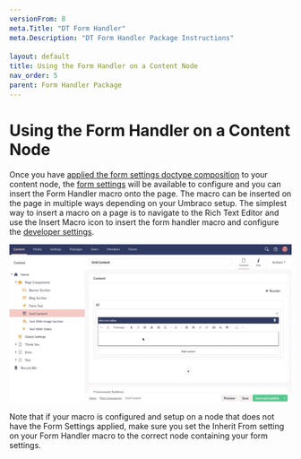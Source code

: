 ```yaml
---
versionFrom: 8
meta.Title: "DT Form Handler"
meta.Description: "DT Form Handler Package Instructions"

layout: default
title: Using the Form Handler on a Content Node
nav_order: 5
parent: Form Handler Package
---
```


# Using the Form Handler on a Content Node

Once you have [applied the form settings doctype composition](/Form-Handler/Doctype-Composition.html#applying-the-form-settings-doctype-composition) to your content node, the [form settings](/Form-Handler/How-It-Works.html#form-settings-explained) will be available to configure and you can insert the Form Handler macro onto the page. The macro can be inserted on the page in multiple ways depending on your Umbraco setup. The simplest way to insert a macro on a page is to navigate to the Rich Text Editor and use the Insert Macro icon to insert the form handler macro and configure the [developer settings](/Form-Handler/How-It-Works.html#developer-settings-explained).

![Insert Form Handler Macro In RTE](images/v8/insert-form-handler-macro-rte.gif)

Note that if your macro is configured and setup on a node that does not have the Form Settings applied, make sure you set the Inherit From setting on your Form Handler macro to the correct node containing your form settings.